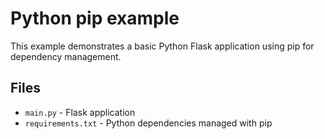 # Python pip example

This example demonstrates a basic Python Flask application using pip for dependency management.

## Files

- `main.py` - Flask application
- `requirements.txt` - Python dependencies managed with pip
